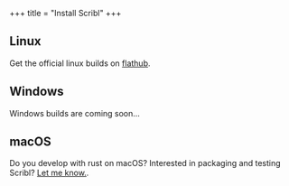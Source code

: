 +++
title = "Install Scribl"
+++

## Linux

Get the official linux builds on [flathub](https://flathub.org/apps/details/ink.scribl.Scribl).

## Windows

Windows builds are coming soon...

## macOS

Do you develop with rust on macOS? Interested in packaging and testing Scribl? [Let me know.](mailto:joeneeman@gmail.com).
